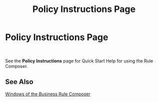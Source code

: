 ﻿---
title: Policy Instructions Page
TOCTitle: Policy Instructions Page
ms:assetid: c3e57c87-513c-4f82-a508-80c2a670d29f
ms:mtpsurl: https://msdn.microsoft.com/en-us/library/Aa547875(v=BTS.80)
ms:contentKeyID: 51531018
ms.date: 08/30/2017
mtps_version: v=BTS.80
f1_keywords:
- bts10.bre.policy.instructions
---

# Policy Instructions Page

 

See the **Policy Instructions** page for Quick Start Help for using the Rule Composer.

## See Also

[Windows of the Business Rule Composer](https://msdn.microsoft.com/en-us/library/aa561030\(v=bts.80\))

